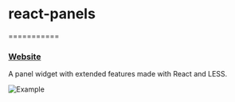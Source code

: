 # react-panels
===========
### [Website](http://theadd.github.io/react-panels/)

A panel widget with extended features made with React and LESS.

<img src="http://theadd.github.io/react-panels/images/example.png" title="Example"/>
